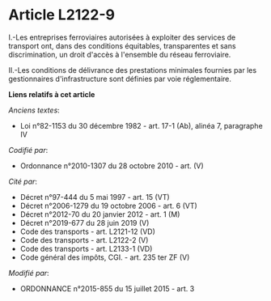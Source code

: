 # Article L2122-9

I.-Les entreprises ferroviaires autorisées à exploiter des services de transport ont, dans des conditions équitables,
transparentes et sans discrimination, un droit d'accès à l'ensemble du réseau ferroviaire. 

II.-Les conditions de délivrance des prestations minimales fournies par les gestionnaires d'infrastructure sont définies par
voie réglementaire.

**Liens relatifs à cet article**

_Anciens textes_:

  - Loi n°82-1153 du 30 décembre 1982 - art. 17-1 (Ab), alinéa 7, paragraphe IV

_Codifié par_:

  - Ordonnance n°2010-1307 du 28 octobre 2010 - art. (V)

_Cité par_:

  - Décret n°97-444 du 5 mai 1997 - art. 15 (VT)
  - Décret n°2006-1279 du 19 octobre 2006 - art. 6 (VT)
  - Décret n°2012-70 du 20 janvier 2012 - art. 1 (M)
  - Décret n°2019-677 du 28 juin 2019 (V)
  - Code des transports - art. L2121-12 (VD)
  - Code des transports - art. L2122-2 (V)
  - Code des transports - art. L2133-1 (VD)
  - Code général des impôts, CGI. - art. 235 ter ZF (V)

_Modifié par_:

  - ORDONNANCE n°2015-855 du 15 juillet 2015 - art. 3
